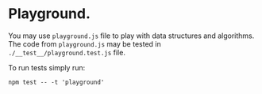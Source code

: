 # Playground.

You may use `playground.js` file to play with data
structures and algorithms. The code from `playground.js` may
be tested in `./__test__/playground.test.js` file.

To run tests simply run:

```
npm test -- -t 'playground'
```
